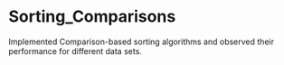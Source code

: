 # Sorting_Comparisons
Implemented Comparison-based sorting algorithms and observed their performance for different data sets.

